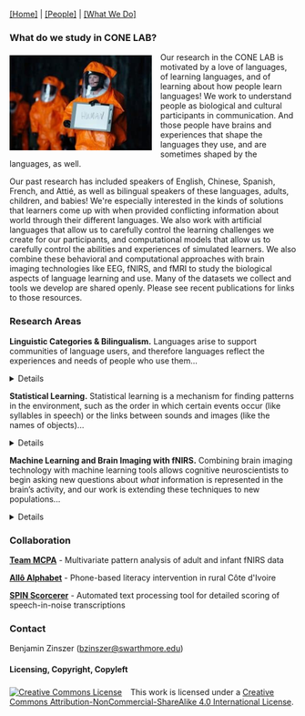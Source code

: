 [\[Home\]](index.html) | [\[People\]](people.html) | [\[What We Do\]](research.html)

### What do we study in CONE LAB?
<img align="left" src="./images/arrival.jpg" alt="Scene from the film Arrival, depicting scientist holding a sign that says 'HUMAN'" style="margin: 5px 15px 5px 0px; width:250px;">
Our research in the CONE LAB is motivated by a love of languages, of learning languages, and of learning about how people learn languages! We work to understand people as biological and cultural participants in communication. And those people have brains and experiences that shape the languages they use, and are sometimes shaped by the languages, as well. 

<p style="clear:both;">Our past research has included speakers of English, Chinese, Spanish, French, and Attié, as well as bilingual speakers of these languages, adults, children, and babies! We're especially interested in the kinds of solutions that learners come up with when provided conflicting information about world through their different languages. We also work with artificial languages that allow us to carefully control the learning challenges we create for our participants, and computational models that allow us to carefully control the abilities and experiences of simulated learners. We also combine these behavioral and computational approaches with brain imaging technologies like EEG, fNIRS, and fMRI to study the biological aspects of language learning and use. Many of the datasets we collect and tools we develop are shared openly. Please see recent publications for links to those resources.</p>

### Research Areas

**Linguistic Categories & Bilingualism.** Languages arise to support communities of language users, and therefore languages reflect the experiences and needs of people who use them... <details>To the extent that communities' ways of organizing information differ, we might expect their languages to do the same. Sapir expressed this view in extreme, writing, "The worlds in which different societies live are distinct worlds, not merely the same world with different labels attached" (1929, in _Language_). Since then, decades of language and psychology research has shown that not only languages differ, but people who use languages differ too: Even highly skilled bilinguals perform simple language tasks like object naming differently than monolinguals of the same language. These differences may go undetected in fluency (speed and ease of speech), but subtle variations can result in misunderstandings, like ordering a "white wine" and instead receiving a bottle of vodka (a typical translation error between English and Chinese), or demand extra effort and resources, a familiar experience to anyone who felt exhausted after attending a lecture in their second language. Our research aims to discover and understand the differences between how languges and language users represent information and learn the cognitive consequences of these language disagreements.<br><br>Check out [Gaby's poster](pubs/Gaby_CogSci_Poster_2022.pdf) presented at Cog Sci Society 2022!<br>[Selena](pubs/she_kinsc_2021.pdf) and [Wendy](pubs/wen_kinsc_2021.pdf) presented their work at the 2021 KINSC Symposium!<br>Selena presented her [Cog Sci thesis work](pubs/Selena_COGS_Thesis_Poster.pdf) at the Fall 2022 Psych Dept poster session!<br>Selena presented her [Cog Sci thesis work]([pubs/Selena_COGS_Thesis_Poster.pdf](https://escholarship.org/uc/item/4748z6vz)) at the annual meeting of the Cognitive Science Society</details>

**Statistical Learning.** Statistical learning is a mechanism for finding patterns in the environment, such as the order in which certain events occur (like syllables in speech) or the links between sounds and images (like the names of objects)... <details>The statistical learning mechanism is available from infancy, and probably supports some of babies' first discoveries about language. However, statistical learning is also active throughout childhood and adulthood. We are interested in how this ability to find patterns helps children learn how to read, how differences in this ability contribute to different outcomes in literacy, and whether statistical learning experiments do a good job of representing the different ways children learn to read in different educational contexts. One of those contexts is bilingulism, where children or adults know two different languages (and thus, two different patterns). We explore how statistical learning mechanisms can be applied when two artificial languages provide different, competing patterns. These studies investigate how a simple learning mechanism like SL might contribute to the very complicated inferences that learners (infants, children, and adults) make as they navigate between languages.<br><br>Check out [Jino's paper](pubs/Chough_Zinszer_2022_CogSciSociety.pdf) presented at Cog Sci Society 2022!<br>Check out [Jino, Mai, & Elizabeth's poster](pubs/Chough_SNL2022_EEGSegmentation.pdf) presented at Neurobiology of Language 2022!</details>

**Machine Learning and Brain Imaging with fNIRS.** Combining brain imaging technology with machine learning tools allows cognitive neuroscientists to begin asking new questions about _what_ information is represented in the brain’s activity, and our work is extending these techniques to new populations... <details>Using multivariate statistical model to classify or "decode" information in the brain was first achieved with functional MRI, allowing researchers to guess which image participants were looking at or which word they were reading, but MRI is expensive, requires a large dedicated facility, and follows strict safety protocols. Although many more applications of machine learning to brain imaging have emerged in recent years, the cost, portability, and child-friendliness of this technology remain huge obstacles in using it. Further, these limitations affect what people have the opportunity to participate in brain imaging studies, and therefore who the field of cognitive neuroscience treats as interesting populations for study. Our work adapts the machine learning approaches developed in fMRI, EEG, and MEG communities for funcational near-infrared spectroscopy (fNIRS). As a low-cost and portable technology, fNIRS is a crucial tool for extending the reach of cognitive neuroscience to young children and to people in more difficult-to-access regions of the world.<br><br>Here's a tutorial on multivariate pattern analysis for [infant-friendly EEG](https://doi.org/10.1016/j.dcn.2022.101094)<br>And two more studies on MVPA for fNIRS in [infants](https://doi.org/10.1371/journal.pone.0172500) and [adults](https://doi.org/10.1117/1.NPh.5.1.011003).</details>


### Collaboration
[**Team MCPA**](http://teammcpa.github.io/) - Multivariate pattern analysis of adult and infant fNIRS data

[**Allô Alphabet**](https://sites.udel.edu/boldlab/current-projects/) - Phone-based literacy intervention in rural Côte d'Ivoire

[**SPIN Scorcerer**](http://spin-scorcerer.github.io/) - Automated text processing tool for detailed scoring of speech-in-noise transcriptions

### Contact
Benjamin Zinszer (bzinszer@swarthmore.edu)

#### Licensing, Copyright, Copyleft
<a rel="license" href="http://creativecommons.org/licenses/by-nc-sa/4.0/"><img alt="Creative Commons License" style="margin: 5px 15px 0px 0px; border-width:0" src="https://i.creativecommons.org/l/by-nc-sa/4.0/80x15.png" /></a>This work is licensed under a <a rel="license" href="http://creativecommons.org/licenses/by-nc-sa/4.0/">Creative Commons Attribution-NonCommercial-ShareAlike 4.0 International License</a>.

